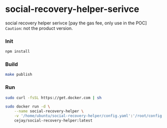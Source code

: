 # social-recovery-helper-serivce
social recovery helper serivce [pay the gas fee, only use in the POC]
`Caution`: not the product version.

### **Init**
```bash
npm install
```

### **Build**
```bash
make publish
```

### **Run**
```bash
sudo curl -fsSL https://get.docker.com | sh

sudo docker run -d \
    --name social-recovery-helper \
    -v '/home/ubuntu/social-recovery-helper/config.yaml':'/root/config.yaml' \
    cejay/social-recovery-helper:latest
```
